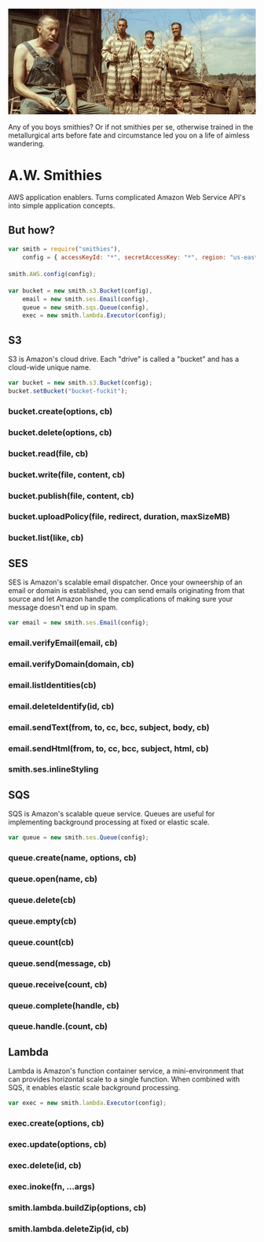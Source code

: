 ![Smithies](/package.jpg "Smithies")

Any of you boys smithies? Or if not smithies per se, otherwise trained in the metallurgical arts before fate and circumstance led you on a life of aimless wandering.

# A.W. Smithies

AWS application enablers.  Turns complicated Amazon Web Service API's into simple application concepts.

## But how?

```javascript
var smith = require("smithies"),
    config = { accessKeyId: "*", secretAccessKey: "*", region: "us-east-1" };

smith.AWS.config(config);

var bucket = new smith.s3.Bucket(config),
    email = new smith.ses.Email(config),
    queue = new smith.sqs.Queue(config),
    exec = new smith.lambda.Executor(config);
```

## S3

S3 is Amazon's cloud drive.  Each "drive" is called a "bucket" and has a cloud-wide unique name.

```javascript
var bucket = new smith.s3.Bucket(config);
bucket.setBucket("bucket-fuckit");
```

### bucket.create(options, cb)

### bucket.delete(options, cb)

### bucket.read(file, cb)

### bucket.write(file, content, cb)

### bucket.publish(file, content, cb)

### bucket.uploadPolicy(file, redirect, duration, maxSizeMB)

### bucket.list(like, cb)

## SES

SES is Amazon's scalable email dispatcher.  Once your owneership of an email or domain is established, you can send emails originating from that source and let Amazon handle the complications of making sure your message doesn't end up in spam.

```javascript
var email = new smith.ses.Email(config);
```

### email.verifyEmail(email, cb)

### email.verifyDomain(domain, cb)

### email.listIdentities(cb)

### email.deleteIdentify(id, cb)

### email.sendText(from, to, cc, bcc, subject, body, cb)

### email.sendHtml(from, to, cc, bcc, subject, html, cb)

### smith.ses.inlineStyling

## SQS

SQS is Amazon's scalable queue service.  Queues are useful for implementing background processing at fixed or elastic scale.

```javascript
var queue = new smith.ses.Queue(config);
```

### queue.create(name, options, cb)

### queue.open(name, cb)

### queue.delete(cb)

### queue.empty(cb)

### queue.count(cb)

### queue.send(message, cb)

### queue.receive(count, cb)

### queue.complete(handle, cb)

### queue.handle.(count, cb)

## Lambda

Lambda is Amazon's function container service, a mini-environment that can provides horizontal scale to a single function.  When combined with SQS, it enables elastic scale background processing.

```javascript
var exec = new smith.lambda.Executor(config);
```

### exec.create(options, cb)

### exec.update(options, cb)

### exec.delete(id, cb)

### exec.inoke(fn, ...args)

### smith.lambda.buildZip(options, cb)

### smith.lambda.deleteZip(id, cb)
